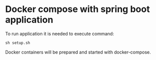 # Docker compose with spring boot application

To run application it is needed to execute command:

```
sh setup.sh
```

Docker containers will be prepared and started with docker-compose.
